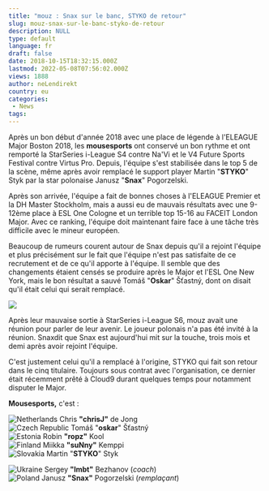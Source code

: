 ```yaml
---
title: "mouz : Snax sur le banc, STYKO de retour"
slug: mouz-snax-sur-le-banc-styko-de-retour
description: NULL
type: default
language: fr
draft: false
date: 2018-10-15T18:32:15.000Z
lastmod: 2022-05-08T07:56:02.000Z
views: 1888
author: neLendirekt
country: eu
categories:
 - News
tags:
---
```

Après un bon début d'année 2018 avec une place de légende à l'ELEAGUE Major Boston 2018, les **mousesports** ont conservé un bon rythme et ont remporté la StarSeries i-League S4 contre Na'Vi et le V4 Future Sports Festival contre Virtus Pro. Depuis, l'équipe s'est stabilisée dans le top 5 de la scène, même après avoir remplacé le support player Martin "**STYKO**" Styk par la star polonaise Janusz "**Snax**" Pogorzelski.

Après son arrivée, l'équipe a fait de bonnes choses à l'ELEAGUE Premier et la DH Master Stockholm, mais a aussi eu de mauvais résultats avec une 9-12ème place à ESL One Cologne et un terrible top 15-16 au FACEIT London Major. Avec ce ranking, l'équipe doit maintenant faire face à une tâche très difficile avec le mineur européen.

Beaucoup de rumeurs courent autour de Snax depuis qu'il a rejoint l'équipe et plus précisément sur le fait que l'équipe n'est pas satisfaite de ce recrutement et de ce qu'il apporte à l'équipe. Il semble que des changements étaient censés se produire après le Major et l'ESL One New York, mais le bon résultat a sauvé Tomáš "**Oskar**" Šťastný, dont on disait qu'il était celui qui serait remplacé.

![](https://flickshot-ue.s3.eu-west-2.amazonaws.com/flickshot/article/5bc4db714a53c/images/RjHLXFNqpkqkEO2JzMhmbzSsRb72inSiURuXBTy3.jpeg)

Après leur mauvaise sortie à StarSeries i-League S6, mouz avait une réunion pour parler de leur avenir. Le joueur polonais n'a pas été invité à la réunion. Snaxdit que Snax est aujourd'hui mit sur la touche, trois mois et demi après avoir rejoint l'équipe.

C'est justement celui qu'il a remplacé à l'origine, STYKO qui fait son retour dans le cinq titulaire. Toujours sous contrat avec l'organisation, ce dernier était récemment prêté à Cloud9 durant quelques temps pour notamment disputer le Major.

**Mousesports,** c'est : 

![Netherlands](/images/countries/nl.svg)⁠ Chris **"chrisJ"** de Jong  
![Czech Republic](/images/countries/cz.svg)⁠ ⁠Tomáš "**oskar**" Šťastný  
![Estonia](/images/countries/ee.svg)⁠ Robin **"ropz"** Kool  
![Finland](/images/countries/fi.svg)⁠ Miikka **"suNny"** Kemppi  
![Slovakia](/images/countries/sk.svg)⁠ Martin "**STYKO**" Styk

![Ukraine](/images/countries/ua.svg)⁠ Sergey **"lmbt"** Bezhanov (_coach_)  
![Poland](/images/countries/pl.svg)⁠ Janusz **"Snax"** Pogorzelski (_remplaçant_)
